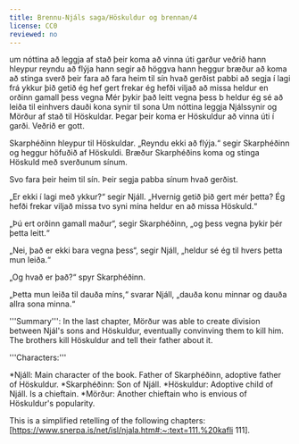 ```yaml
---
title: Brennu-Njáls saga/Höskuldur og brennan/4
license: CC0
reviewed: no
---
```

<vocabulary>
um nóttina
að leggja af stað
þeir koma
að vinna
úti
garður
veðrið
hann hleypur
reyndu
að flýja
hann segir
að höggva
hann heggur
bræður
að koma
að stinga
sverð
þeir fara
að fara heim til sín
hvað gerðist
pabbi
að segja
í lagi
frá ykkur
þið getið
ég hef gert
frekar
ég hefði viljað
að missa
heldur en
orðinn
gamall
þess vegna
Mér þykir það leitt
vegna þess
b
heldur
ég sé
að leiða til einhvers
dauði
kona
synir
til sona
</vocabulary>
<Book audio="Njáls saga hluti 4.mp3">
Um nóttina leggja Njálssynir og Mörður af stað til Höskuldar. Þegar þeir koma er Höskuldur að vinna úti í garði. Veðrið er gott.

Skarphéðinn hleypur til Höskuldar. „Reyndu ekki að flýja.“ segir Skarphéðinn og heggur höfuðið af Höskuldi. Bræður Skarphéðins koma og stinga Höskuld með sverðunum sínum.

Svo fara þeir heim til sín. Þeir segja pabba sínum hvað gerðist.

„Er ekki í lagi með ykkur?“ segir Njáll. „Hvernig getið þið gert mér þetta? Ég hefði frekar viljað missa tvo syni mína heldur en að missa Höskuld.“

„Þú ert orðinn gamall maður“, segir Skarphéðinn, „og þess vegna þykir þér þetta leitt.“

„Nei, það er ekki bara vegna þess“, segir Njáll, „heldur sé ég til hvers þetta mun leiða.“

„Og hvað er það?“ spyr Skarphéðinn.

„Þetta mun leiða til dauða míns,“ svarar Njáll, „dauða konu minnar og dauða allra sona minna.“
</Book>

<div class=notes>
'''Summary''': In the last chapter, Mörður was able to create division between Njál's sons and Höskuldur, eventually convinving them to kill him. The brothers kill Höskuldur and tell their father about it.

'''Characters:'''

*Njáll: Main character of the book. Father of Skarphéðinn, adoptive father of Höskuldur.
*Skarphéðinn: Son of Njáll.
*Höskuldur: Adoptive child of Njáll. Is a chieftain.
*Mörður: Another chieftain who is envious of Höskuldur's popularity.

This is a simplified retelling of the following chapters: [https://www.snerpa.is/net/isl/njala.htm#:~:text=111.%20kafli 111].
</div>
